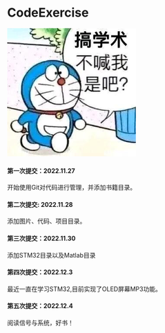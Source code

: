 # CodeExercise
![做学术不喊我是吧？](pictures/8036d40735fae6cd5bc7f6a14ab30f2443a70f9f.jpg)
#### 第一次提交：2022.11.27
开始使用Git对代码进行管理，并添加书籍目录。
#### 第二次提交: 2022.11.28
添加图片、代码、项目目录。  
#### 第三次提交：2022.11.30
添加STM32目录以及Matlab目录
#### 第四次提交：2022.12.3
最近一直在学习STM32,目前实现了OLED屏幕MP3功能。
#### 第五次提交：2022.12.4
阅读信号与系统，好书！
